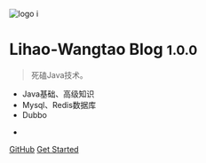 ![logo](_media/icon.svg)
i
# Lihao-Wangtao Blog <small>1.0.0</small>

> 死磕Java技术。

- Java基础、高级知识
- Mysql、Redis数据库
- Dubbo
- ~~~~

[GitHub](https://github.com/wtlihao/java-myblog)
[Get Started](/#/)
